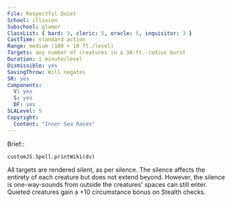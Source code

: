 ```yaml
---
File: Respectful Quiet
School: illusion
Subschool: glamer
ClassList: { bard: 3, cleric: 5, oracle: 5, inquisitor: 3 }
CastTime: standard action
Range: medium (100 + 10 ft./level)
Targets: any number of creatures in a 30-ft.-radius burst
Duration: 1 minute/level
Dismissible: yes
SavingThrow: Will negates
SR: yes
Components:
  V: yes
  S: yes
  DF: yes
SLALevel: 5
Copyright:
  Content: "Inner Sea Races"
---
```

Brief:: 

```dataviewjs
customJS.Spell.printWiki(dv)
```

All targets are rendered silent, as per silence. The silence affects the entirety of each creature but does not extend beyond. However, the silence is one-way-sounds from outside the creatures' spaces can still enter. Quieted creatures gain a +10 circumstance bonus on Stealth checks.

